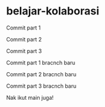 # belajar-kolaborasi

Commit part 1  

Commit part 2  

Commit part 3  

Commit part 1 bracnch baru  

Commit part 2 bracnch baru  

Commit part 3 bracnch baru  

Nak ikut main juga!  
